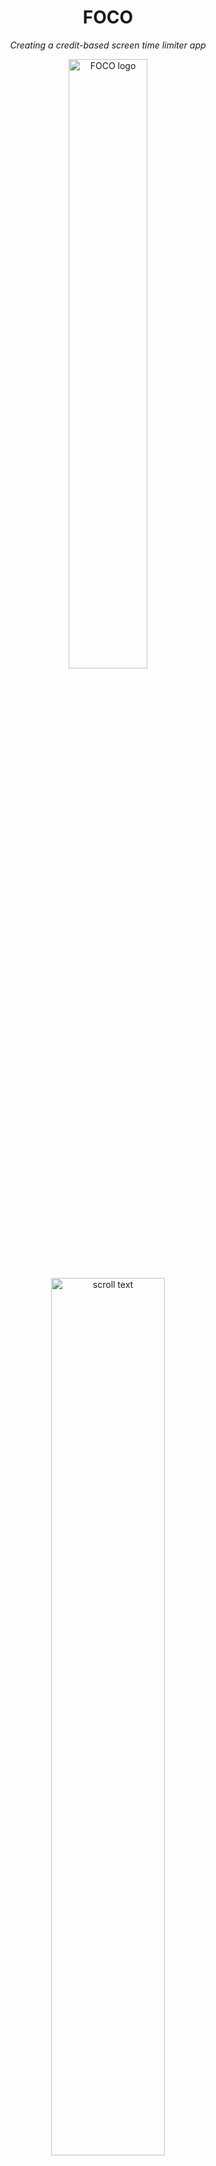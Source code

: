 <div align="center">
  <h1>FOCO</h1>
  <p><i>Creating a credit-based screen time limiter app</i></p>
</div>

<p align="center" width="100%">
  <img src="https://github.com/user-attachments/assets/abd27cd1-354c-4444-a4e4-9a6791ea4a2c" alt="FOCO logo" style="width:50%; height:auto;">
  <img src="https://github.com/user-attachments/assets/5b2ea9c0-fc97-4613-9180-8ba76ed7a04d" alt="scroll text" style="width:60%; height:auto;">
</p>

<div align="center" width="100%">
  <h2>Our Team (Group 13)</h2>

  | BUCS ID | Name            |
  | ------ | ---------------- |
  | mdc63  | Marilyn D'Costa  |
  | pm2038 | Ptolemy Morris   |
  | tp873  | Tom Pecher       |
  | dr761  | Dhru Randeria    |
  | gr553  | George Rawlinson |
</div>

# FOCO: Business Execution Report

## Table of Contents
<!-- TOC start -->
- [1. Overview of FOCO](#1-foco-overview)
  * [1.1 Our Customer](#11-customer)
  * [1.2 Customer Needs](#12-customer-needs)
  * [1.3 Value Proposition](#13-value-proposition)
  * [1.4 Meeting Customer Needs](#14-meeting-customer-needs)
  * [1.5 Our Market Proposition](#15-market-proposition)
- [2. Methodology](#2-methodology)
  * [2.1. Team Roles](#21-team-roles)
  * [2.2. Agile Framework](#22-agile)
  * [2.3. Meeting Our Current Business Plan](#23-meeting-bp)
- [3. Completion](#3-completion)
  * [3.1 Website](#31-website)
  * [3.2 LinkedIn](#32-linkedin)
  * [3.3 Prototype](#33-prototype)
- [4. Business Plan Progression](#4-plan-progression)
  * [4.1. Issue 1 - 2.6.2 Primary Challenges and Risks](#41-issue1)
  * [4.2. Issue 2 - 2.7 Assumptions and Risk Assessment](#42-issue2)
  * [4.3. Issue 3 - 2.2 Use Cases and Storyboarding](#43-issue3)
- [5. Raising Capital](#5-raising-capital)
- [6. Product Testing](#6-product-testing)
  * [6.1. Usability Studies](#61-user-studies)
  * [6.2. User Feedback](#62-user-feedback)
- [7. Conclusion](#7-conclusion)
- [References](#references)
- [Appendices](#appendices)
<!-- TOC end -->

<!-- TOC --><a name="1-foco-overview"></a>
## 1. Overview of FOCO

<!-- TOC --><a name="11-customer"></a>
### 1.1 Our Customer

<!-- TOC --><a name="12-customer-needs"></a>
### 1.2 Customer Needs

<!-- TOC --><a name="13-value-proposition"></a>
### 1.3 Value Proposition

<!-- TOC --><a name="14-meeting-customer-needs"></a>
### 1.4 Customer Needs

<!-- TOC --><a name="15-market-proposition"></a>
### 1.5 Market Proposition

<!-- TOC --><a name="2-methodology"></a>
## 2. Methodology
<!-- How have we run our business so far?  -->

<!-- TOC --><a name="21-team-roles"></a>
### 2.1. Team Roles
We set up team roles based on individual strengths in order to create a suitable prototype for our users quickly. We have 5 members, who all have distinct roles: CEO, CFO, CMO, Developer Lead and Product Manager. When selecting our roles, because all of us have previously worked in a coursework group, we could easily identify each member’s core strengths and knew how the dynamic between us would be, as well as how to boost team morale efficiently. It should be noted that the current stage of the company that all team members share responsibility, and as the company matures the roles may change as they become more strictly defined.

**Tomáš Pecher - CEO**

Perhaps the most well rounded team with prior experience acting as team leader in numerous university project, Tom is well positioned to lead the team as CEO.

**Marilyn D’Costa - CFO**

Marilyn has specialized in the data science and business strategy elements of her computer science. As such she is best suited to take on the role of CFO.

**Dhru Randeria - CMO**

With prior experience as a social media ambassador for the University, Dhru is well position to bring our message across as CMO. 

**George Rawlinson - Developer Lead**

The most technically proficient member of the team, George’s high grades development modules as well as his experience as a professional software developer place him in a strong position to lead the technical of the app.

**Ptolemy Morris - Product manager**

With prior stakeholder engagement experience, Ptolemy will be working closely the development team translating costumer suggestions/feedback into them into technical requirements.


<!-- TOC --><a name="22-agile"></a>
### 2.2. Agile Framework
We used an Agile methodology to execute the initial plans of our business. We chose this methodology because it is a collaborative framework that has worked well for us when we last worked together and suits with the dynamics of our team as well as the need to design a prototype and create an app to market for this assignment. Additionally, Agile is flexible and adaptible. This is beneficial especially, if at any stage of executing our business, its current direction is not working, which can happen often in a product’s initial stages because user needs and market conditions can change rapidly, especially if a product has novelty elements, which our app does. Furthermore, because Agile is faster to implement than other methodologies, it would therefore allow us to gain feedback and start monetising earlier, especially as we are releasing an early version of our app.

However, despite the strengths of the Agile framework for executing our business in its initial stages, there are also drawbacks to using this methodology, especially if we want to use the framework beyond the initial stages of developing FOCO. One of the main challenges is that the Agile Framework can cause us to lack planning in the long-term as the methodology focuses on short sprints and could lead to a lack of big-picture thinking, which is needed in entrepreneurship. This could lead to our team developing a product that does not have a coherent overall strategy. In order to mitigate this, we arranged weekly meetings to discuss individual progress and to evaluate whether our progress aligns well with FOCO’s strategic direction. A challenge that we also addressed is customer confusion that can arise, especially when demonstrating our app to early users because Agile methodologies have frequent updates and features can easily change, which can lead to confusion. To mitigate this challenge, we initially advertised our app to students within our department for early feedback before we started marketing to students in other departments at our university because computer science students are familiar with the Agile methodology and user testing and could give us more insightful feedback that could help us identify weaknesses in our product that may cause user confusion. Looking towards the future, an issue that can arise is scaling because Agile is a suitable methodology for small teams but, if we gain additional members as our business develops, we may need to consider methodologies such as SCRUM or Waterfall in order to deal with more members and new team dynamics. 

<!-- TOC --><a name="23-meeting-bp"></a>
### 2.3. Meeting Our Current Business Plan
To initialise our business plan, we implemented a working prototype in Figma and designed a website for advertising our app. We also worked on marketing our app towards students at our university by creating posters and flyers to hand out to students around campus to gain early customers. We initially started with students studying computer science because computer science students are very familiar with user testing and could provide us some additional insight compared to students unfamiliarised usability tests work. Furthermore, as computer science students, we believed that, we would have a common ground to talk about, especially with third or fourth-year students as they may also be enrolled in the Entrepreneurship module.


<!-- TOC --><a name="3-completion"></a>
## 3. Completion
<!-- What we have done so far?  -->


<!-- TOC --><a name="31-website"></a>
### 3.1. Website 
In today's digital-first world, our website serves as both our virtual storefront and our most powerful brand ambassador. For FOCO, a platform dedicated to mindful technology use, having a thoughtful online presence isn't just practical - it's essential to our mission and growth strategy.

#### Our domain: Simple, Professional, Memorable

We carefully selected the domain http[s://focodigital.co.uk/](https://focodigital.co.uk/) to embody our core values:

- **Intuitive and memorable**: “FOCO” (Derived from Focus Corporation), our business name, is short and distinctive, and instantly conveys our purpose.
- **Professional and approachable**: The name signals credibility while remaining friendly and accessible.
- **Available across platforms: This consistency helps users find us easily through search, social media, or word of mouth.**

#### User - Centric Design Philosophy

Every element of our website has been thoughtfully crafted with our users needs at the forefront:

- **Intuitive Navigation**: Clean menu structure allowing visitors to find information with minimal clicks
- **Responsive Design**: Seamless experience across all devices, with adaptive scaling to fit the user’s device
- **Fast Loading times: Respecting our visitors’ time and attention - practicing what we preach about digital efficiency.**

#### Content that Converts

Our website content strikes a careful balance between informing the user and inspiring action:

- **Clear Value Proposition**: Immediately communicating how FOCO solves the universal problem of digital distraction
- **Evidence-Based Approach**: Incorporating research on digital wellness to build credibility
- **Authentic Testimonials**: Real user stories highlighting tangible benefits like improved productivity, better sleep, and increased mindfulness
- **Compelling Calls-to-Action**: Strategically placed prompts encouraging visitors to download or learn more


<!-- TOC --><a name="32-linkedin"></a>
### 3.2. LinkedIn
Establishing a professional LinkedIn presence for FOCO was identified as a crucial early step in executing our business plan and transitioning from concept to active market engagement. We created a dedicated company page, meticulously populating it with key details including our mission, value proposition, relevant industry tags, and location, ensuring a comprehensive and professional representation of the brand. Initial content posts, such as the introduction to FOCO and its focus on digital wellbeing, were published to begin building awareness and driving engagement towards our primary platform. This online hub serves as a vital tool for implementing our initial marketing strategy, particularly for identifying and initiating contact with potential university and workplace partners as outlined in our plan, and for establishing credibility with prospective users and investors.

Demonstrating entrepreneurial resourcefulness and a commitment to maximizing impact within budget constraints, the team acquired a LinkedIn account for £5 from a connection. Crucially, this account retained its unused Premium free trial—a necessary maneuver as our marketing lead had already exhausted their personal trial eligibility. This creative solution allowed us to access Premium features immediately, circumventing the significant standard monthly subscription cost. The initiative was undertaken specifically to accelerate our outreach efforts and gain a competitive edge. Premium features unlock enhanced visibility for our content and enable direct InMail messaging to key stakeholders, such as experienced app developers, potential mentors, or partnership managers within target organizations. This capability is invaluable for bypassing gatekeepers, capturing the attention of influential individuals, and initiating meaningful conversations that might otherwise be difficult to secure. Furthermore, access to more detailed analytics via Premium will allow us to track engagement, understand our audience better, and refine our communication strategy, ultimately supporting our goal of building momentum and validating FOCO's market potential.


<!-- TOC --><a name="33-prototype"></a>
### 3.3. Prototype


<!-- TOC --><a name="4-plan-progression"></a>
## 4. Business Plan Progression
<!-- How far we have gotten with the business plan?  -->

Clearly, since first laying out our production timeline, we have made good progress towards setting up a sustainable and thriving business framework, already tackling a number of goals laid out in the Priority Roadmap Section (3.1). However, since then, we have also come across new information/insights. A good business plan is a dynamic one, hence we would like to point out some of the most notable changes we are making to proposed product and business strategy.


<!-- TOC --><a name="41-issue1"></a>
### 4.1. Issue 1 - 2.6.2 Primary Challenges and Risks

#### Blocking Apps Successfully
<!-- How do we ensure that the MVP can actually block other apps? -->

In our planning phase, we correctly identified the ability (or lack thereof) of our app successfully blocking/restricting other apps as the greatest "existential threat" to our product. Whilst it is clear that others have successfully implemented such features, we were unsure how difficult this would be and so we immediately turned our attention to prototyping and verifying this for ourselves after the planning phase concluded. From this initial prototyping phase, we have confirmed that it is quite difficult to restrict other apps in this way. As a result, we have focussed our attention on researching, particularly in the Flutter documentation as well as similar projects and threads related to app restriction.

#### Going Cross-Platform
<!-- How do we ensure functionality across all OSs? -->

Following on from this, we have identified a number of potential methods and are in the process of testing each one. However, these methods are now raising a second potential risk to the business plan as several of them are OS specific, and so using them would mean narrowing our target audience quite significantly. We believe this to be a pertinent issue as a lack of cross-compatibility would substantially limit our potential revenue and are considering different ways of circumventing this issue (mainly, whether we keep researching for an all-encompassing solution for each OS, or implementing specific solutions for each one).


<!-- TOC --><a name="42-issue2"></a>
### 4.2. Issue 2 - 2.7 Assumptions and Risk Assessment

On a related topic, we will be adding the issue of cross-compatibility to our official risk assessment based on the reasoning specified above.


<!-- TOC --><a name="43-issue3"></a>
### 4.3. Issue 3 - 2.2 Use Cases and Storyboarding

#### Setting permissions
<!-- How will the system interact with app permission settings? -->

While we have several potential methods with different approaches, one area in which they all share from is their use of permissions. From the beginning, it was obvious to us that the app would require the user to allow FOCO with some form of permissions, however it seems that we overlooked this when writing out our business plan. Hence, we will add this part of the user experience to our storyboards. Furthermore, we have begun noting down (from our prototyping) what specific permissions may be required.


#### Blocking method
<!-- How will the blocking method be manifested to the user? -->

Additionally, we also decided to rethink how the blocking/restriction would actually be manifested to the user. While superficial, we did not properly consider what the block would look like, whether simply creating a notification or fully displaying a window to the user. Such gaps in design are to be expected as each of us has our own ideas and we all implicity have a collective idea, yet we failed to properly transfer this to our design. We are continuing to mull over the best way to present this to the user (since this is the primary barrier, we believe that implementing this well or poorly will impact how effectively FOCO assists the user psychologically in conquering their bad screen habits). As part of this, we are revisiting our market research and rigorously documenting the methods used by our competitors, weighting up their pros and cons, and we will soon use this to inform the development of our initial product.



<!-- TOC --><a name="5-raising-capital"></a>
## 5. Raising Capital 
<!-- How have we raised money to support the business in the initial phase?  -->

At this time we already have approached various friends and family for investment. This investment will be used to fund the initial marketing budget in order to start building a brand. We have had so signs of interesting with from a investors. This initial investment will go towards the marketing of our product specifically on TikTok (as this is, by definition, is our target audience). The target for this  initial capital raise is £3000 as TikTok estimates to convert to 50,000 clicks, which will establish our presence and allow our product to start spreading by word of mouth. This would also allow us to recoup our initial investment if only 6% of those who clicked purchased only one month of premium.

List of prospective investors:

| Investor  | Investment | Equity |
| --- | --- | --- |
| Charlotte Morris | £1000 | 6.7% |
| TJ Rawlinson | £500  | 3.3% |
| Jitesh Randeria | £500  | 3.3% |
| Sammy Ndenecho | £150 | 1% |
| Total | £2150 | 14.3% |

This investment however is all contingent on the completion of a working v1.0 of our app being published to the google play store. In order to get to this point the team has/is planning to cover the upfront costs as they are relatively small and as such are able to be payed out of pocket by the team, these include:

- £7.50 - **Domain Acquisition:** We secured https://focodigital.co.uk as our digital headquarters, prioritizing this investment to establish a professional online presence from day one. We researched our options for purchasing this domain, and found that Cloudflare was the easiest option, as it worked well as a hosting provider, and was a reputable source for domain purchasing.
- £25.00 - **Google Play:** Initially, we decided to launch on Google play instead of the App Store. This is because we have completed our initial development on Flutter Studio, which emulates an Android phone, and additionally the pricing model is much cheaper to get started, taking a 15% cut instead of Apple’s 30% cut.
- £50 - **Company House Registration (Planned):** We intend to register *The Focus Corporation* as a limited company with Companies House in the near future. This will formalize our operations, providing legal protection to our investors. Setting up as a limited company also opens the door to more professional opportunities, such as business banking and grant applications, while securing our brand name officially.


<!-- TOC --><a name="6-product-testing"></a>
## 6. Product Testing
<!-- How have we tested the product and what results did we get?  -->

<!-- TOC --><a name="61-user-studies"></a>
### 6.1. User Studies

We got users to provide us feedback for our Figma low-fidelity prototype and our website. We asked users whether it is easy to navigate through the Figma prototype and the website, what they liked about their design and whether they could think of anything that could help in regards to the layout of these interfaces that could benefit users.

<!-- TOC --><a name="62-user-feedback"></a>
### 6.2. User Feedback

From the feedback we have received so far, users have agreed that the website is easy to navigate and the layout of our prototype is easy to understand for users. Notable positive feedback that was mentioned was that there was not massive blocks of text, which made it easy for users to read and understand, and that the pictures in our website did not take over from the content of our website but worked in a way to help users to easily visualise how our app works in order to help out our customers. 

The main criticism we had was that the contrast between the headings of our website and the backgrounds could be more defined because a more defined contrast can help older users or users with visual impairments to view the content of our website easily. Another criticism we received was that one of our graphs could have been explained in a bit more detail as it was confusing to one of our users because it look like the user would spend more time using FOCO, when our graph was supposed to represent the amount of time left in the day from using FOCO in comparison to not using FOCO.

A suggestion that was given for our website was to include video content that can demonstrate how our app works either by an explanation of how the coin system works or a visual demonstration of a user interacting with our app. This is feedback that we will plan to implement once we have a complete version of our app as we want to market our app via social media. We believe that a YouTube channel that has videos to demonstrate our app or working with content creator in a field related to productivity, such as wellbeing or education, to demonstrate and review our app would be useful to market our app.


<!-- TOC --><a name="7-conclusion"></a>
## 7. Conclusion
<!-- How do we evaluate our progress and what will we do next?  -->

In conclusion, our journey with FOCO has not only helped us create a tool aimed at improving digital wellbeing, but also provided us with a strong foundation in entrepreneurship. Throughout the development of FOCO, we were able to connect with a number of potential investors who saw the value and impact of our app. After thoughtful discussions and negotiations, we decided to allocate a total of 20% equity in exchange for their combined investment, which will be secured once our prototype is ready for public release.

Even before securing this major investment, we made several key moves using our initial seed funds. These included acquiring a domain for FOCO’s website and purchasing a Google Play license, allowing us to publish the app on the Play Store and make it accessible to Android users worldwide. These early steps were crucial in laying the groundwork for FOCO's public presence and upcoming launch.

Overall, this project has given us valuable insight into what it takes to build and grow a startup—from idea validation and prototype development, to pitching investors and making strategic business decisions. While we’re proud of how far FOCO has come, this is just the beginning. We’re committed to continuing the development of FOCO and expanding its reach, helping more people take control of their digital lives and find balance in an increasingly connected world.

<!-- TOC --><a name="references"></a>
## References

<!-- TOC --><a name="appendices"></a>
## Appendices
